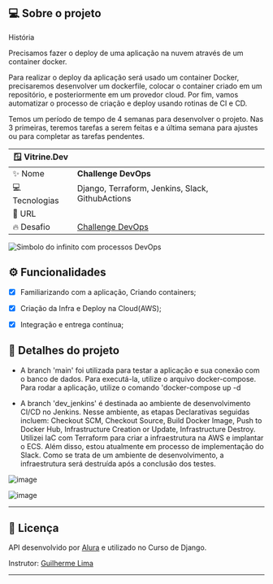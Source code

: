 ## 💻 Sobre o projeto

História

Precisamos fazer o deploy de uma aplicação na nuvem através de um container docker.

Para realizar o deploy da aplicação será usado um container Docker, precisaremos desenvolver um dockerfile, colocar o container criado em um repositório, e posteriormente em um provedor cloud. Por fim, vamos automatizar o processo de criação e deploy usando rotinas de CI e CD.

Temos um período de tempo de 4 semanas para desenvolver o projeto. Nas 3 primeiras, teremos tarefas a serem feitas e a última semana para ajustes ou para completar as tarefas pendentes. 


| 🪟 Vitrine.Dev |     |
| -------------  | --- |
| :sparkles: Nome        | **Challenge DevOps**
| 💻 Tecnologias | Django, Terraform, Jenkins, Slack, GithubActions
| :rocket: URL         |
| :fire: Desafio     | [Challenge DevOps]([https://](https://www.alura.com.br/challenges/devops/))

<!-- Inserir imagem com a #vitrinedev ao final do link -->
![Simbolo do infinito com processos DevOps](https://img.mandic.com.br/2018/06/Devops-o-que-e-DevOps-significado.png?rel=outbound#vitrinedev)


## ⚙️ Funcionalidades

- [X] Familiarizando com a aplicação, Criando containers;
- [X] Criação da Infra e Deploy na Cloud(AWS);
- [X] Integração e entrega contínua;


## 📃 Detalhes do projeto

- A branch 'main' foi utilizada para testar a aplicação e sua conexão com o banco de dados. Para executá-la, utilize o arquivo docker-compose. Para rodar a aplicação, utilize o comando 'docker-compose up -d

- A branch 'dev_jenkins' é destinada ao ambiente de desenvolvimento CI/CD no Jenkins. Nesse ambiente, as etapas Declarativas seguidas incluem: Checkout SCM, Checkout Source, Build Docker Image, Push to Docker Hub, Infrastructure Creation or Update, Infrastructure Destroy. Utilizei IaC com Terraform para criar a infraestrutura na AWS e implantar o ECS. Além disso, estou atualmente em processo de implementação do Slack. Como se trata de um ambiente de desenvolvimento, a infraestrutura será destruída após a conclusão dos testes.



![image](https://github.com/MatheuslFavaretto/terraform-pipeline/assets/116848225/d069bd19-7649-4dc9-90ff-7a19727d1adf)

![image](https://github.com/MatheuslFavaretto/Challenge_DevOps/assets/116848225/5bcb9faf-6e11-4189-965c-240e3c10069c)

-----


## 📝 Licença

API desenvolvido por [Alura](https://www.alura.com.br) e utilizado no Curso de Django.

Instrutor: [Guilherme Lima](https://cursos.alura.com.br/user/guilhermelima)

-----

